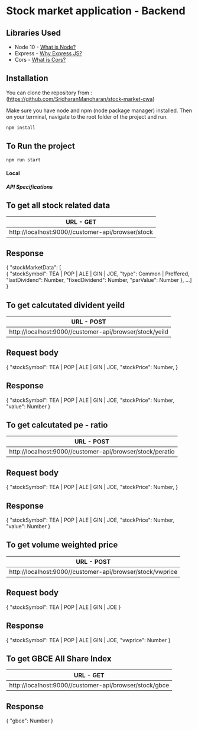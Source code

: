 # Stock market application - Backend

## Libraries Used

-   Node 10 - [What is Node?](https://nodejs.org/docs/latest/api/documentation.html)
-   Express - [Why Express JS?](https://expressjs.com/en/4x/api.html)
-   Cors - [What is Cors?](https://developer.mozilla.org/en-US/docs/Web/HTTP/CORS)

## Installation

You can clone the repository from : (https://github.com/SridharanManoharan/stock-market-cwa)

Make sure you have node and npm (node package manager) installed. Then on your terminal, navigate to the root folder of the project and run.

```bash
npm install
```

## To Run the project

```bash
npm run start
```

#### Local
##### API Specifications

## To get all stock related data
| URL - GET                                                      |
| -------------------------------------------------------------- |
| http://localhost:9000//customer-api/browser/stock              |

## Response
{
    "stockMarketData": [   
        {
            "stockSymbol": TEA | POP | ALE | GIN | JOE,
            "type": Common | Preffered,
            "lastDividend": Number,
            "fixedDividend": Number,
            "parValue": Number
        },
        ...]
}

## To get calcutated divident yeild
| URL - POST                                                     |
| -------------------------------------------------------------- |
| http://localhost:9000//customer-api/browser/stock/yeild        |

## Request body
{
    "stockSymbol": TEA | POP | ALE | GIN | JOE,
    "stockPrice": Number,
}
## Response
{
    "stockSymbol": TEA | POP | ALE | GIN | JOE,
    "stockPrice": Number,
    "value": Number
}

## To get calcutated pe - ratio
| URL - POST                                                     |
| -------------------------------------------------------------- |
| http://localhost:9000//customer-api/browser/stock/peratio      |

## Request body
{
    "stockSymbol": TEA | POP | ALE | GIN | JOE,
    "stockPrice": Number,
}
## Response
{
    "stockSymbol": TEA | POP | ALE | GIN | JOE,
    "stockPrice": Number,
    "value": Number
}

## To get volume weighted price
| URL - POST                                                     |
| -------------------------------------------------------------- |
| http://localhost:9000//customer-api/browser/stock/vwprice      |

## Request body
{
    "stockSymbol": TEA | POP | ALE | GIN | JOE
}

## Response
{
    "stockSymbol": TEA | POP | ALE | GIN | JOE,
    "vwprice": Number
}

## To get GBCE All Share Index
| URL - GET                                                      |
| -------------------------------------------------------------- |
| http://localhost:9000//customer-api/browser/stock/gbce         |

## Response
{
    "gbce": Number
}
